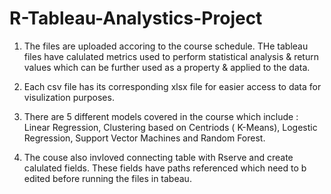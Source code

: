 # R-Tableau-Analystics-Project

1) The files are uploaded accoring to the course schedule. THe tableau files have calulated metrics used to perform statistical analysis & return values which can be further used as a property & applied to the data. 

2) Each csv file has its corresponding xlsx file for easier access to data for visulization purposes.

3) There are 5 different models covered in the course which include : Linear Regression, Clustering based on Centriods ( K-Means), Logestic Regression, Support Vector Machines and Random Forest.

5) The couse also invloved connecting table with Rserve and create calulated fields. These fields have paths referenced which need to b edited before running the files in tabeau.   
